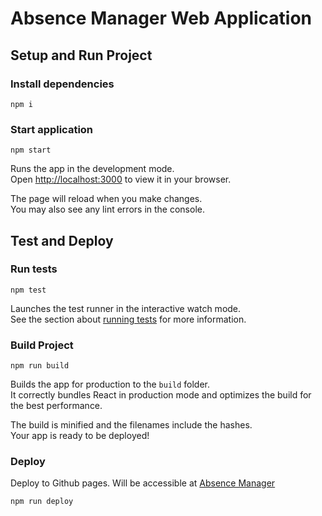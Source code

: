 # Absence Manager Web Application

## Setup and Run Project

### Install dependencies
```
npm i
```
### Start application
```
npm start
```

Runs the app in the development mode.\
Open [http://localhost:3000](http://localhost:3000) to view it in your browser.

The page will reload when you make changes.\
You may also see any lint errors in the console.

## Test and Deploy
### Run tests
```
npm test
```
Launches the test runner in the interactive watch mode.\
See the section about [running tests](https://facebook.github.io/create-react-app/docs/running-tests) for more information.

### Build Project
```
npm run build
```
Builds the app for production to the `build` folder.\
It correctly bundles React in production mode and optimizes the build for the best performance.

The build is minified and the filenames include the hashes.\
Your app is ready to be deployed!

### Deploy

Deploy to Github pages. Will be accessible at [Absence Manager](https://https://shanikaediriweera.github.io/crewmeister-frontend-coding-challenge)
```
npm run deploy
```
